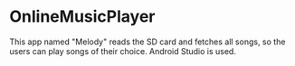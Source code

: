 # OnlineMusicPlayer
This app named "Melody" reads the SD card and fetches all songs, so the users can play songs of their choice. Android Studio is used.
